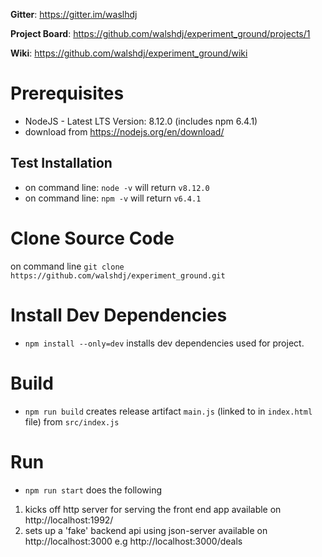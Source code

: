 **Gitter**: https://gitter.im/waslhdj

**Project Board**: https://github.com/walshdj/experiment_ground/projects/1

**Wiki**: https://github.com/walshdj/experiment_ground/wiki

# Prerequisites
- NodeJS - Latest LTS Version: 8.12.0 (includes npm 6.4.1)
- download from https://nodejs.org/en/download/

## Test Installation
- on command line: `node -v` will return `v8.12.0`
- on command line: `npm -v` will return `v6.4.1`

# Clone Source Code

on command line `git clone https://github.com/walshdj/experiment_ground.git`

# Install Dev Dependencies

- `npm install --only=dev` installs dev dependencies used for project.

# Build
- `npm run build` creates release artifact `main.js` (linked to in `index.html` file) from `src/index.js`

# Run
- `npm run start` does the following

1. kicks off http server for serving the front end app available on http://localhost:1992/
2. sets up a 'fake' backend api using json-server available on http://localhost:3000 e.g http://localhost:3000/deals
